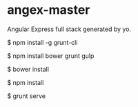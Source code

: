 # angex-master
Angular Express full stack generated by yo.

$ npm install -g grunt-cli

$ npm install bower grunt gulp

$ bower install

$ npm install 

$ grunt serve
